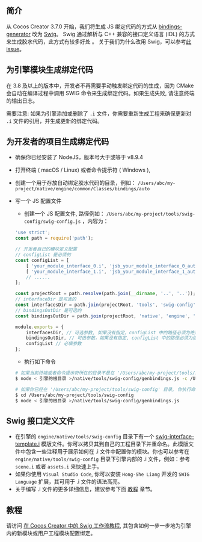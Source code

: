 ## 简介

从 Cocos Creator 3.7.0 开始，我们将生成 JS 绑定代码的方式从 [bindings-generator](https://github.com/cocos/cocos-engine/tree/d08a11244d2a31da1aac7af7d2aa8f1b6152e30c/native/tools/bindings-generator) 改为 [Swig](https://www.swig.org)。 Swig 通过解析与 C++ 兼容的接口定义语言 (IDL) 的方式来生成胶水代码，此方式有较多好处 。 关于我们为什么改用 Swig，可以参考[此 issue](https://github.com/cocos/cocos-engine/issues/10792)。

## 为引擎模块生成绑定代码

在 3.8 及以上的版本中，开发者不再需要手动触发绑定代码的生成，因为 CMake 会自动在编译过程中调用 SWIG 命令来生成绑定代码。如果生成失败, 请注意终端的输出日志。

需要注意: 如果为引擎添加或删除了 `.i` 文件，你需要重新生成工程来确保更新对 `.i` 文件的引用，并生成更新的绑定代码。



## 为开发者的项目生成绑定代码

- 确保你已经安装了 NodeJS，版本号大于或等于 v8.9.4

- 打开终端 ( macOS / Linux) 或者命令提示符 ( Windows ),

- 创建一个用于存放自动绑定胶水代码的目录，例如： `/Users/abc/my-project/native/engine/common/Classes/bindings/auto`

- 写一个 JS 配置文件

    - 创建一个 JS 配置文件, 路径例如： `/Users/abc/my-project/tools/swig-config/swig-config.js` ，内容为：

    ```js
    'use strict';
    const path = require('path');
    
    // 开发者自己的模块定义配置
    // configList 是必须的
    const configList = [
        [ 'your_module_interface_0.i', 'jsb_your_module_interface_0_auto.cpp' ],
        [ 'your_module_interface_1.i', 'jsb_your_module_interface_1_auto.cpp' ],
        // ......
    ];
    
    const projectRoot = path.resolve(path.join(__dirname, '..', '..'));
    // interfaceDir 是可选的
    const interfacesDir = path.join(projectRoot, 'tools', 'swig-config');
    // bindingsOutDir 是可选的
    const bindingsOutDir = path.join(projectRoot, 'native', 'engine', 'common', 'Classes', 'bindings', 'auto');
    
    module.exports = {
        interfacesDir, // 可选参数, 如果没有指定，configList 中的路径必须为绝对路径或者相对于当前 swig-config.js 的相对路径
        bindingsOutDir, // 可选参数，如果没有指定, configList 中的路径必须为绝对路径或者相对于当前 swig-config.js 的相对路径
        configList // 必填参数
    };
    ```

    - 执行如下命令

    ```bash
    # 如果当前终端或者命令提示符所在的目录不是在 '/Users/abc/my-project/tools/swig-config'
    $ node < 引擎的根目录 >/native/tools/swig-config/genbindings.js -c /Users/abc/my-project/tools/swig-config/swig-config.js
    ```

    ```bash
    # 如果你已经在 '/Users/abc/my-project/tools/swig-config' 目录, 你执行命令的时候可以不需要带上 -c 参数，例如：
    $ cd /Users/abc/my-project/tools/swig-config
    $ node < 引擎的根目录 >/native/tools/swig-config/genbindings.js
    ```

## Swig 接口定义文件

- 在引擎的 `engine/native/tools/swig-config` 目录下有一个  [swig-interface-template.i](https://github.com/cocos/cocos-engine/blob/1f928364f4cad22681e7830c53dc7da71a87d11f/native/tools/swig-config/swig-interface-template.i)  模版文件。你可以拷贝其到自己的工程目录下并重命名。此模版文件中包含一些注释用于展示如何在 .i 文件中配置你的模块。你也可以参考在 `engine/native/tools/swig-config` 目录下引擎内部的 .i 文件，例如：参考 `scene.i` 或者 `assets.i` 来快速上手。
- 如果你使用 `Visual Studio Code`, 你可以安装  `Hong-She Liang`  开发的 `SWIG Language` 扩展，其可用于 .i 文件的语法高亮。
- 关于编写 .i 文件的更多详细信息，建议参考下面 [教程](#Tutorial) 章节。

## 教程

请访问 [在 Cocos Creator 中的 Swig 工作流教程](jsb/swig/tutorial/index.md), 其包含如何一步一步地为引擎内的新模块或用户工程模块配置绑定。
